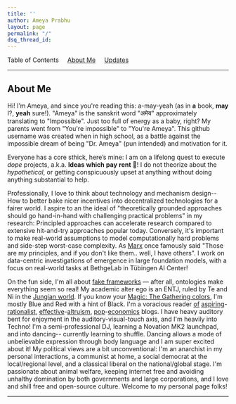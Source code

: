```yaml
---
title: ''
author: Ameya Prabhu
layout: page
permalink: "/"
dsq_thread_id:
---
```

Table of Contents     [About Me](#biography)         [Updates](#updates) 

---

## <a name="biography" id="biography"></a>About Me

Hi! I’m Ameya, and since you're reading this: a-may-yeah (as in __a__ book, __may__ I?, __yeah__ sure!). "Ameya" is the sanskrit word "अमेय" approximately translating to "Impossible". Just too full of energy as a baby, right? My parents went from "You're impossible" to "You're Ameya". This github username was created when in high school, as a battle against the impossible dream of being "Dr. Ameya" (pun intended) and motivation for it.

Everyone has a core sthick, here’s mine: I am on a lifelong quest to execute *dope* projects, a.k.a. **Ideas** **which** **pay** **rent** 💖! I do not theorize about the *hypothetical*, or getting conspicuously upset at anything  without doing anything substantial to help.

Professionally, I love to think about technology and mechanism design-- How to better bake nicer incentives into decentralized technologies for a fairer world. I aspire to an the ideal of "theoretically grounded approaches should go hand-in-hand with challenging practical problems" in my research: Principled approaches can accelerate research compared to extensive hit-and-try approaches popular today. Conversely, it's important to make real-world assumptions to model computationally hard problems and side-step worst-case complexity. As [Marx](https://en.wikipedia.org/wiki/Groucho_Marx) once famously said "Those are my principles, and if you don't like them.. well, I have others".  I work on data-centric investigations of emergence in large foundation models, with a focus on real-world tasks at BethgeLab in Tübingen AI Center!

On the fun side, I'm all about [fake frameworks](https://www.lesswrong.com/posts/wDP4ZWYLNj7MGXWiW/in-praise-of-fake-frameworks) — after all, ontologies make everything seem so real! My academic alter ego is an ENTJ, ruled by Te and Ni in the [Jungian world](https://slatestarcodex.com/2014/05/27/on-types-of-typologies/). If you know your [Magic: The Gathering colors](https://medium.com/s/story/the-mtg-color-wheel-c9700a7cf36d), I'm mostly Blue and Red with a hint of Black. I'm a voracious reader [of](https://www.lesswrong.com/) [aspiring](https://slatestarcodex.com/)-[rationalist](http://gwern.net/), [effective](https://forum.effectivealtruism.org/)-[altruism](https://80000hours.org/), [pop](https://marginalrevolution.com/)-[economics](https://www.econtalk.org/) blogs. I have heavy auditory bent for enjoyment in the auditory-visual-touch axis, and I'm heavily into Techno! I'm a semi-professional DJ, learning a Novation MK2 launchpad, and into dancing-- currently learning to shuffle. Dancing allows a mode of unbelievable expression through body language and I am super excited about it! My political views are a bit unconventional: I'm an anarchist in my personal interactions, a communist at home, a social democrat at the local/regional level, and a classical liberal on the national/global stage. I'm passionate about animal welfare, keeping internet free and avoiding unhalthy domination by both governments and large corporations, and I love and shill free and open-source culture.  Welcome to my personal page folks!

---
